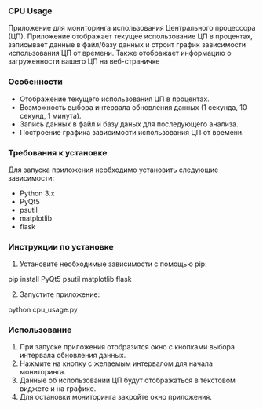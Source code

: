 ### CPU Usage

Приложение для мониторинга использования Центрального процессора (ЦП). 
Приложение отображает текущее использование ЦП в процентах, записывает данные в файл/базу данных и строит график зависимости использования ЦП от времени. 
Также отображает информацию о загруженности вашего ЦП на веб-страничке

### Особенности

- Отображение текущего использования ЦП в процентах.
- Возможность выбора интервала обновления данных (1 секунда, 10 секунд, 1 минута).
- Запись данных в файл и базу даных для последующего анализа.
- Построение графика зависимости использования ЦП от времени.

### Требования к установке

Для запуска приложения необходимо установить следующие зависимости:
- Python 3.x
- PyQt5
- psutil
- matplotlib
- flask

### Инструкции по установке

1. Установите необходимые зависимости с помощью pip:

pip install PyQt5 psutil matplotlib flask

2. Запустите приложение:

python cpu_usage.py

### Использование

1. При запуске приложения отобразится окно с кнопками выбора интервала обновления данных.
2. Нажмите на кнопку с желаемым интервалом для начала мониторинга.
3. Данные об использовании ЦП будут отображаться в текстовом виджете и на графике.
4. Для остановки мониторинга закройте окно приложения.
